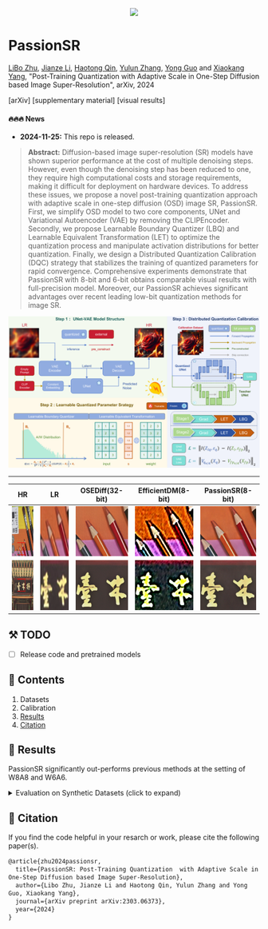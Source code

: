 <div align="center">
<p align="center"> <img src="figs/Passion.png" width="300px"> </p>
</div>

# PassionSR

[LiBo Zhu](https://github.com/LiBoZhu030073), [Jianze Li](https://github.com/JianzeLi-114), [Haotong Qin](https://htqin.github.io/), [Yulun Zhang](http://yulunzhang.com/), [Yong Guo](https://www.guoyongcs.com/) and [Xiaokang Yang](https://scholar.google.com/citations?user=yDEavdMAAAAJ), "Post-Training Quantization  with Adaptive Scale in One-Step Diffusion based Image Super-Resolution", arXiv, 2024

[arXiv] [supplementary material] [visual results]

#### 🔥🔥🔥 News

- **2024-11-25:** This repo is released.

> **Abstract:** Diffusion-based image super-resolution (SR) models have shown superior performance at the cost of multiple denoising steps. However, even though the denoising step has been reduced to one, they require high computational costs and storage requirements, making it difficult for deployment on hardware devices. To address these issues, we propose a novel post-training quantization approach with adaptive scale in one-step diffusion (OSD) image SR, PassionSR. First, we simplify OSD model to two core components, UNet and Variational Autoencoder (VAE) by removing the CLIPEncoder. Secondly, we propose Learnable Boundary Quantizer (LBQ) and Learnable Equivalent Transformation (LET) to optimize the quantization process and manipulate activation distributions for better quantization. Finally, we design a Distributed Quantization Calibration (DQC) strategy that stabilizes the training of quantized parameters for rapid convergence. Comprehensive experiments demonstrate that PassionSR with 8-bit and 6-bit obtains comparable visual results with full-precision model. Moreover, our PassionSR achieves significant advantages over recent leading low-bit quantization methods for image SR.

![](figs/overview.png)

<!-- ---

[<img src="figs/C1.png" height="216"/>](https://imgsli.com/MjIyMjk5) [<img src="figs/C2.png" height="216"/>](https://imgsli.com/MjIyMzAy) [<img src="figs/C3.png" height="216"/>](https://imgsli.com/MjIyMzEw) [<img src="figs/C4.png" height="216"/>](https://imgsli.com/MjIyMzA4)

[<img src="figs/C5.png" height="215"/>](https://imgsli.com/MjIyMzA0) [<img src="figs/C6.png" height="215"/>](https://imgsli.com/MjIyMzAw) [<img src="figs/C7.png" height="215"/>](https://imgsli.com/MjIyMjk3) -->

---

|                      HR                      |                   LR                     |             OSEDiff(32-bit)             | EfficientDM(8-bit)  |             PassionSR(8-bit)             |
| :------------------------------------------: | :------------------------------------------: | :---------------------------------------------: | :---------------------------------------------: | :---------------------------------------------: |
| <img src="figs/Nikon_049_HRUV_U_W8A8_V_W8A8/HR_org.png" height=100> | <img src="figs/Nikon_049_HRUV_U_W8A8_V_W8A8/lr_Image.png" height=100> | <img src="figs/Nikon_049_HRUV_U_W8A8_V_W8A8/fp context Image.png" height=100> | <img src="figs/Nikon_049_HRUV_U_W8A8_V_W8A8/Qalora Image.png" height=100> | <img src="figs/Nikon_049_HRUV_U_W8A8_V_W8A8/PassionSR Image.png" height=100> |
| <img src="figs/Canon_032_HRUV_U_W8A8_V_W8A8/HR_org.png" height=100>  | <img src="figs/Canon_032_HRUV_U_W8A8_V_W8A8/lr_Image.png" height=100>  | <img src="figs/Canon_032_HRUV_U_W8A8_V_W8A8/fp context Image.png" height=100>  | <img src="figs/Canon_032_HRUV_U_W8A8_V_W8A8/Qalora Image.png" height=100>| <img src="figs/Canon_032_HRUV_U_W8A8_V_W8A8/PassionSR Image.png" height=100>  |

## ⚒️ TODO

* [ ] Release code and pretrained models

## 🔗 Contents

1. Datasets
1. Calibration
1. [Results](#results)
1. [Citation](#citation)

## <a name="results"></a>🔎 Results

PassionSR significantly out-performs previous methods at the setting of W8A8 and W6A6.

<details>
<summary>Evaluation on Synthetic Datasets (click to expand)</summary>



- quantitative comparisons in Table 2 of the main paper

<p align="center">
  <img width="900" src="figs/results_UNet_Vae.png">
</p>



- visual comparison in Figure 6 of the main paper

<p align="center">
  <img width="900" src="figs/visual_UNet_Vae.png">
</p>
</details>



## <a name="citation"></a>📎 Citation

If you find the code helpful in your resarch or work, please cite the following paper(s).

```
@article{zhu2024passionsr,
  title={PassionSR: Post-Training Quantization  with Adaptive Scale in One-Step Diffusion based Image Super-Resolution},
  author={Libo Zhu, Jianze Li and Haotong Qin, Yulun Zhang and Yong Guo, Xiaokang Yang},
  journal={arXiv preprint arXiv:2303.06373},
  year={2024}
}
```

